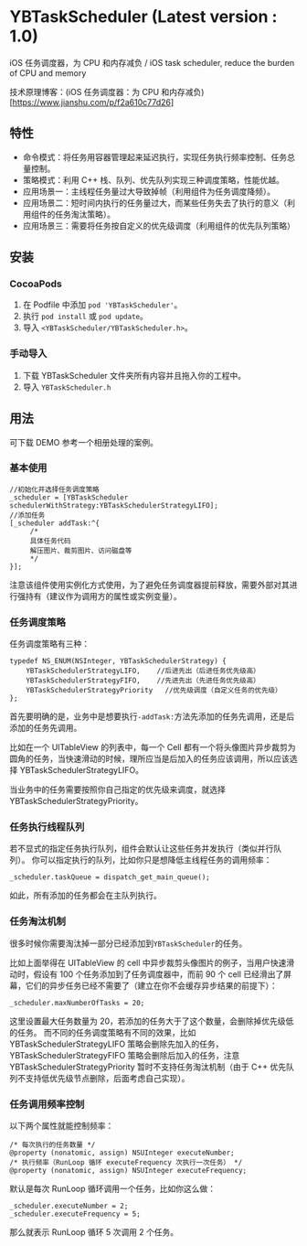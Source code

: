 # YBTaskScheduler (Latest version : 1.0)
iOS 任务调度器，为 CPU 和内存减负 / iOS task scheduler, reduce the burden of CPU and memory

技术原理博客：(iOS 任务调度器：为 CPU 和内存减负)[https://www.jianshu.com/p/f2a610c77d26]

## 特性

- 命令模式：将任务用容器管理起来延迟执行，实现任务执行频率控制、任务总量控制。
- 策略模式：利用 C++ 栈、队列、优先队列实现三种调度策略，性能优越。
- 应用场景一：主线程任务量过大导致掉帧（利用组件为任务调度降频）。
- 应用场景二：短时间内执行的任务量过大，而某些任务失去了执行的意义（利用组件的任务淘汰策略）。
- 应用场景三：需要将任务按自定义的优先级调度（利用组件的优先队列策略）

## 安装

### CocoaPods

1. 在 Podfile 中添加 `pod 'YBTaskScheduler'`。
2. 执行 `pod install` 或 `pod update`。
3. 导入 `<YBTaskScheduler/YBTaskScheduler.h>`。

### 手动导入

1. 下载 YBTaskScheduler 文件夹所有内容并且拖入你的工程中。
2. 导入 `YBTaskScheduler.h`


## 用法

可下载 DEMO 参考一个相册处理的案例。

### 基本使用

```objc
//初始化并选择任务调度策略
_scheduler = [YBTaskScheduler schedulerWithStrategy:YBTaskSchedulerStrategyLIFO];
//添加任务
[_scheduler addTask:^{
     /* 
     具体任务代码
     解压图片、裁剪图片、访问磁盘等 
     */
}];
```
注意该组件使用实例化方式使用，为了避免任务调度器提前释放，需要外部对其进行强持有（建议作为调用方的属性或实例变量）。

### 任务调度策略

任务调度策略有三种：
```objc
typedef NS_ENUM(NSInteger, YBTaskSchedulerStrategy) {
    YBTaskSchedulerStrategyLIFO,    //后进先出（后进任务优先级高）
    YBTaskSchedulerStrategyFIFO,    //先进先出（先进任务优先级高）
    YBTaskSchedulerStrategyPriority   //优先级调度（自定义任务的优先级）
};
```
首先要明确的是，业务中是想要执行`-addTask:`方法先添加的任务先调用，还是后添加的任务先调用。

比如在一个 UITableView 的列表中，每一个 Cell 都有一个将头像图片异步裁剪为圆角的任务，当快速滑动的时候，理所应当是后加入的任务应该调用，所以应该选择 YBTaskSchedulerStrategyLIFO。

当业务中的任务需要按照你自己指定的优先级来调度，就选择 YBTaskSchedulerStrategyPriority。

### 任务执行线程队列

若不显式的指定任务执行队列，组件会默认让这些任务并发执行（类似并行队列）。
你可以指定执行的队列，比如你只是想降低主线程任务的调用频率：
```objc
_scheduler.taskQueue = dispatch_get_main_queue();
```
如此，所有添加的任务都会在主队列执行。

### 任务淘汰机制

很多时候你需要淘汰掉一部分已经添加到`YBTaskScheduler`的任务。

比如上面举得在 UITableView 的 cell 中异步裁剪头像图片的例子，当用户快速滑动时，假设有 100 个任务添加到了任务调度器中，而前 90 个 cell 已经滑出了屏幕，它们的异步任务已经不需要了（建立在你不会缓存异步结果的前提下）：
```objc
_scheduler.maxNumberOfTasks = 20;
```
这里设置最大任务数量为 20，若添加的任务大于了这个数量，会删除掉优先级低的任务。
而不同的任务调度策略有不同的效果，比如 YBTaskSchedulerStrategyLIFO 策略会删除先加入的任务，YBTaskSchedulerStrategyFIFO 策略会删除后加入的任务，注意 YBTaskSchedulerStrategyPriority 暂时不支持任务淘汰机制（由于 C++ 优先队列不支持低优先级节点删除，后面考虑自己实现）。

### 任务调用频率控制

以下两个属性就能控制频率：
```objc
/* 每次执行的任务数量 */
@property (nonatomic, assign) NSUInteger executeNumber;
/* 执行频率（RunLoop 循环 executeFrequency 次执行一次任务） */
@property (nonatomic, assign) NSUInteger executeFrequency;
```
默认是每次 RunLoop 循环调用一个任务，比如你这么做：
```objc
_scheduler.executeNumber = 2;
_scheduler.executeFrequency = 5;
```
那么就表示 RunLoop 循环 5 次调用 2 个任务。




